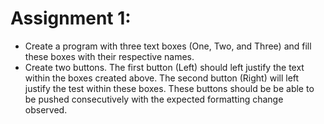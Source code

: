 # Assignment 1:
- Create a program with three text boxes (One, Two, and Three) and fill these boxes with their respective names.
- Create two buttons. The first button (Left) should left justify the text within the boxes created above.  The second button (Right) will left justify the test within these boxes. These buttons should be be able to be pushed consecutively with the expected formatting change observed. 